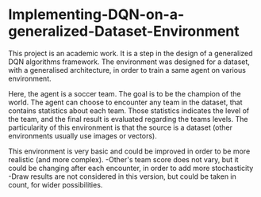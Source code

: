 # Implementing-DQN-on-a-generalized-Dataset-Environment
This project is an academic work. It is a step in the design of a generalized DQN algorithms framework.
The environment was designed for a dataset, with a generalised architecture, in order to train a same agent on various environment.

Here, the agent is a soccer team. The goal is to be the champion of the world. The agent can choose to encounter any team in the dataset, that contains statistics about each team. Those statistics indicates the level of the team, and the final result is evaluated regarding the teams levels. The particularity of this environment is that the source is a dataset (other environments usually use images or vectors).

This environment is very basic and could be improved in order to be more realistic (and more complex).
-Other's team score does not vary, but it could be changing after each encounter, in order to add more stochasticity 
-Draw results are not considered in this version, but could be taken in count, for wider possibilities.
